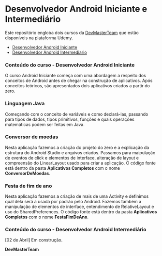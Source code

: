 ﻿# Desenvolvedor Android Iniciante e Intermediário

Este repositório engloba dois cursos da [DevMasterTeam](http://devmasterteam.com) que estão disponíveis na plataforma Udemy.
- [Desenvolvedor Android Iniciante](https://www.udemy.com/desenvolvedor-android-iniciante)
- [Desenvolvedor Android Intermediario](https://www.udemy.com/desenvolvedor-android-intermediario/?couponCode=AULABONUS)

### Conteúdo do curso - Desenvolvedor Android Iniciante
O curso Android Iniciante começa com uma abordagem a respeito dos conceitos de Android antes de chegar na construção de aplicativos. Após conceitos teóricos, são apresentados dois aplicativos criados a partir do zero.

### **Linguagem Java**
Começando com o conceito de variáveis e como declará-las, passando para tipos de dados, tipos primitivos, funções e quais operações matemáticas podem ser feitas em Java.

### **Conversor de moedas**
Nesta aplicação fazemos a criação do projeto do zero e a explicação da estrutura do Android Studio e arquivos criados. Passamos para maipulação de eventos de click e elementos de interface, alteração de layout e compreensão do LinearLayout usado para criar a aplicação.
O código fonte está dentro da pasta **Aplicativos Completos** com o nome **ConversorDeMoedas**.

### **Festa de fim de ano**
Nesta aplicação fazemos a criação de mais de uma Activity e definimos qual dela será a usada por padrão pelo Android. Fazemos também a manipulação de elementos de interface, entendimento de RelativeLayout e uso do SharedPreferences.
O código fonte está dentro da pasta **Aplicativos Completos** com o nome **FestaFimDeAno**.

### Conteúdo do curso - Desenvolvedor Android Intermediário
[02 de Abril] Em construção.

**DevMasterTeam**